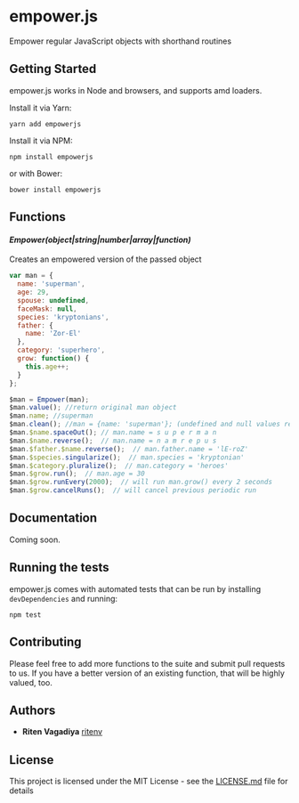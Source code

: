 # empower.js

Empower regular JavaScript objects with shorthand routines

## Getting Started

empower.js works in Node and browsers, and supports amd loaders.

Install it via Yarn:

	yarn add empowerjs

Install it via NPM:

	npm install empowerjs

or with Bower:

	bower install empowerjs

## Functions


#### *Empower(object|string|number|array|function)*

Creates an empowered version of the passed object

```js
var man = {
  name: 'superman',
  age: 29,
  spouse: undefined,
  faceMask: null,
  species: 'kryptonians',
  father: {
  	name: 'Zor-El'
  },
  category: 'superhero',
  grow: function() {
  	this.age++;
  }
};

$man = Empower(man);
$man.value(); //return original man object
$man.name; //superman
$man.clean(); //man = {name: 'superman'}; (undefined and null values removed)
$man.$name.spaceOut(); // man.name = s u p e r m a n
$man.$name.reverse();  // man.name = n a m r e p u s
$man.$father.$name.reverse();  // man.father.name = 'lE-roZ'
$man.$species.singularize();  // man.species = 'kryptonian'
$man.$category.pluralize();  // man.category = 'heroes'
$man.$grow.run();  // man.age = 30
$man.$grow.runEvery(2000);  // will run man.grow() every 2 seconds
$man.$grow.cancelRuns();  // will cancel previous periodic run
```

## Documentation

Coming soon.


## Running the tests

empower.js comes with automated tests that can be run by installing `devDependencies` and running:

	npm test

## Contributing

Please feel free to add more functions to the suite and submit pull requests to us. If you have a better version of an existing function, that will be highly valued, too.

## Authors

* **Riten Vagadiya** [ritenv](https://github.com/ritenv)

## License

This project is licensed under the MIT License - see the [LICENSE.md](LICENSE.md) file for details